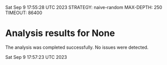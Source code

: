 Sat Sep  9 17:55:28 UTC 2023
STRATEGY: naive-random
MAX-DEPTH: 250
TIMEOUT: 86400
# Analysis results for None
The analysis was completed successfully. No issues were detected.

Sat Sep  9 17:57:23 UTC 2023
